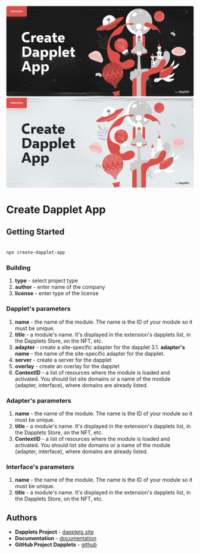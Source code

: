 ![create-dapplet-app](/docs/dark.png#gh-dark-mode-only)
![create-dapplet-app](/docs/light.png#gh-light-mode-only)

# Create Dapplet App

## Getting Started

```bash

npx create-dapplet-app

```

### Building

1.  **type** - select project type
2.  **author** - enter name of the company
3.  **license** - enter type of the license

### Dapplet's parameters

1. **name** - the name of the module. The name is the ID of your module so it must be unique.
2. **title** - a module's name. It's displayed in the extension's dapplets list, in the Dapplets Store, on the NFT, etc.
3. **adapter** - create a site-specific adapter for the dapplet
   3.1. **adapter's name** - the name of the site-specific adapter for the dapplet.
4. **server** - create a server for the dapplet
5. **overlay** - create an overlay for the dapplet
6. **ContextID** - a list of resources where the module is loaded and activated. You should list site domains or a name of the module (adapter, interface), where domains are already listed.

### Adapter's parameters

1. **name** - the name of the module. The name is the ID of your module so it must be unique.
2. **title** - a module's name. It's displayed in the extension's dapplets list, in the Dapplets Store, on the NFT, etc.
3. **ContextID** - a list of resources where the module is loaded and activated. You should list site domains or a name of the module (adapter, interface), where domains are already listed.

### Interface's parameters

1. **name** - the name of the module. The name is the ID of your module so it must be unique.
2. **title** - a module's name. It's displayed in the extension's dapplets list, in the Dapplets Store, on the NFT, etc.

## Authors

- **Dapplets Project** - [dapplets site](https://dapplets.org/)
- **Documentation** - [documentation](https://docs.dapplets.org/docs/)
- **GitHub Project Dapplets** - [github](https://github.com/dapplets)
